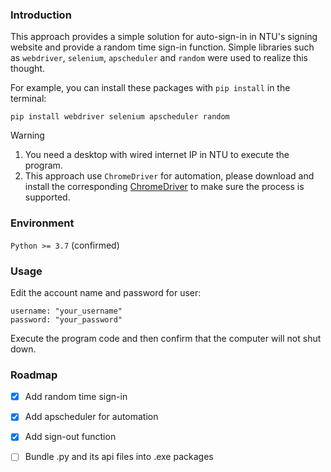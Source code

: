 ### Introduction
This approach provides a simple solution for auto-sign-in in NTU's signing website and provide a random time sign-in function. Simple libraries such as `webdriver`, `selenium`, `apscheduler` and `random` were used to realize this thought.

For example, you can install these packages with `pip install` in the terminal:
```{shell}
pip install webdriver selenium apscheduler random
```

> [!WARNING]  
> 1. You need a desktop with wired internet IP in NTU to execute the program.
> 2. This approach use `ChromeDriver` for automation, please download and install the corresponding [ChromeDriver](https://developer.chrome.com/docs/chromedriver/downloads?hl=zh-tw) to make sure the process is supported. 

### Environment
`Python >= 3.7` (confirmed)

### Usage
Edit the account name and password for user:
```{python}
username: "your_username"
password: "your_password"
```
Execute the program code and then confirm that the computer will not shut down.

### Roadmap
- [x] Add random time sign-in
- [x] Add apscheduler for automation
- [x] Add sign-out function
- [ ] Bundle .py and its api files into .exe packages


